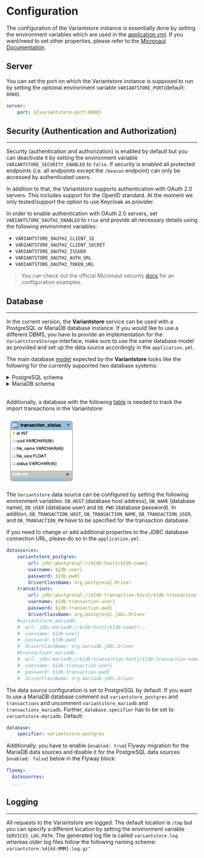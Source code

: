# Configuration

The configuration of the Variantstore instance is essentially done by setting the environment variables which are used in the [application.yml](../src/main/resources/application.yml). If you want/need to set other properties, please refer to the [Micronaut Documentation](https://docs.micronaut.io/latest/guide/#introduction).

## Server

You can set the port on which the Variantstore instance is supposed to run by setting the optional environment variable `VARIANTSTORE_PORT`(default: `8080`).

```yml
server:
    port: ${variantstore-port:8080}
```

## Security (Authentication and Authorization)

-----------

Security (authentication and authorization) is enabled by default but you can deactivate it by setting the environment variable `VARIANTSTORE_SECURITY_ENABLED` to `false`. If security is enabled all protected endpoints (i.e. all endpoints except the `/beacon` endpoint) can only be accessed by authenticated users.

In addition to that, the Variantstore supports authentication with OAuth 2.0 servers. This includes support for the OpenID standard. At the moment we only tested/support the option to use Keycloak as provider.

In order to enable authentication with OAuth 2.0 servers, set `VARIANTSTORE_OAUTH2_ENABLED` to `true` and provide all necessary details using the following environment variables:

* `VARIANTSTORE_OAUTH2_CLIENT_ID`
* `VARIANTSTORE_OAUTH2_CLIENT_SECRET`
* `VARIANTSTORE_OAUTH2_ISSUER`
* `VARIANTSTORE_OAUTH2_AUTH_URL`
* `VARIANTSTORE_OAUTH2_TOKEN_URL`

> You can check out the official Micronaut security [docs](https://micronaut-projects.github.io/micronaut-security/latest/guide/#oauth) for an configuration examples.

## Database

-----------

In the current version, the **Variantstore** service can be used with a PostgreSQL or MariaDB database instance. If you would like to use a different DBMS, you have to provide an implementation for the `VariantstoreStorage` interface, make sure to use the same database model as provided and set up the data source accordingly in the `application.yml`.

The main database [model](https://github.com/qbicsoftware/variantstore-service/blob/development/models/) expected by the **Variantstore** looks like the following for the currently supported two database systems:

<details>
  <summary>PostgreSQL schema</summary>

  ![Variantstore model diagram](images/variantstore-model-diagram-postgresql.png)
</details>

<details>
  <summary>MariaDB schema</summary>

  ![Variantstore model diagram](images/variantstore-model-diagram.png)
</details>

\
Additionally, a database with the following [table](https://github.com/qbicsoftware/variantstore-service/blob/development/models/transaction-db.sql) is needed to track the import transactions in the Variantstore:

![Variantstore transaction model diagram](images/transaction-model-diagram.png)

 The `Variantstore` data source can be configured by setting the following environment variables: `DB_HOST` (database host address), `DB_NAME` (database name), `DB_USER` (database user) and `DB_PWD` (database password). In addition, `DB_TRANSACTION_HOST`, `DB_TRANSACTION_NAME`, `DB_TRANSACTION_USER`, and `DB_TRANSACTION_PW` have to be specified for the transaction database.

If you need to change or add additional properties to the JDBC database connection URL, please do so in the `application.yml`.

```yml
datasources:
    variantstore_postgres:
        url: jdbc:postgresql://${db-host}/${db-name}
        username: ${db-user}
        password: ${db-pwd}
        driverClassName: org.postgresql.Driver
    transactions:
        url: jdbc:postgresql://${db-transaction-host}/${db-transaction-name}?...
        username: ${db-transaction-user}
        password: ${db-transaction-pwd}
        driverClassName: org.postgresql.jdbc.Driver
    #variantstore_mariadb:
    #  url: jdbc:mariadb://${db-host}/${db-name}?...
    #  username: ${db-user}
    #  password: ${db-pwd}
    #  driverClassName: org.mariadb.jdbc.Driver
    #transactions_mariadb:
    #  url: jdbc:mariadb://${db-transaction-host}/${db-transaction-name}?...
    #  username: ${db-transaction-user}
    #  password: ${db-transaction-pwd}
    #  driverClassName: org.mariadb.jdbc.Driver
```

The data source configuration is set to PostgreSQL by default. If you want to use a MariaDB database comment out `variantstore_postgres` and `transactions` and uncomment `variantstore_mariadb` and `transactions_mariadb`. Further, `database.specifier` has to be set to `variantstore-mariadb`. Default:

```yml
database:
    specifier: variantstore-postgres
```

Additionally, you have to enable (`enabled: true`) Flyway migration for the MariaDB data sources and disable it for the PostgreSQL data sources (`enabled: false`) below in the Flyway block:

```yml
flyway:
  datasources:
  ...
```

## Logging

-----------
All requests to the Variantstore are logged. The default location is ``/tmp`` but you can specify a different location by setting the environment variable ``SERVICES_LOG_PATH``. The generated log file is called ``variantstore.log`` whereas older log files follow the following naming scheme: ``variantstore.%d{dd-MMM}.log.gz"``

